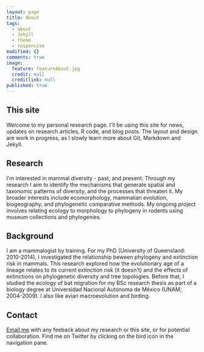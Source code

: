 ```yaml
---
layout: page
title: About
tags: 
  - about
  - Jekyll
  - theme
  - responsive
modified: {}
comments: true
image: 
  feature: featureAbout.jpg
  credit: null
  creditlink: null
published: true
---
```




## This site
Welcome to my personal research page. I'll be using this site for news, updates on research articles, R code, and blog posts. The layout and design are work in progress, as I slowly learn more about Git, Markdown and Jekyll. 

## Research

I'm interested in mammal diversity - past, and present. Through my research I aim to identify the mechanisms that generate spatial and taxonomic patterns of diversity, and the processes that threaten it. My broader interests include ecomorphology, mammalian evolution, biogeography, and phylogenetic comparative methods. My ongoing project involves relating ecology to morphology to phylogeny in rodents using museum collections and phylogenies.  

## Background

I am a mammalogist by training. For my PhD (University of Queensland: 2010-2014), I investigated the relationship beween phylogeny and extinction risk in mammals. This research explored how the evolutionary age of a lineage relates to its current extinction risk (it doesn't) and the effects of extinctions on phylogenetic diversity and tree topologies. Before that, I studied the ecology of bat migration for my BSc research thesis as part of a biology degree at Universidad Nacional Autónoma de México (UNAM; 2004-2009). I also like avian macroevolution and birding.

## Contact 

[Email me](mailto:luisd@ciencias.unam.mx) with any feeback about my research or this site, or for potential collaboration. Find me on Twitter by clicking on the bird icon in the navigation pane.
